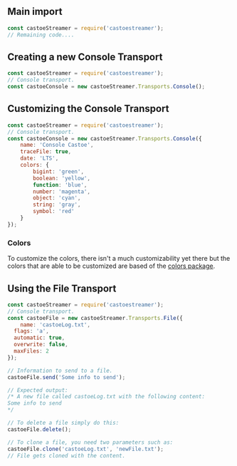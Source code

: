 ## Main import
```JavaScript
const castoeStreamer = require('castoestreamer');
// Remaining code....
```

## Creating a new Console Transport
```JavaScript
const castoeStreamer = require('castoestreamer');
// Console transport.
const castoeConsole = new castoeStreamer.Transports.Console();
```

## Customizing the Console Transport
```JavaScript
const castoeStreamer = require('castoestreamer');
// Console transport.
const castoeConsole = new castoeStreamer.Transports.Console({
	name: 'Console Castoe',
	traceFile: true,
	date: 'LTS',
	colors: {
		bigint: 'green',
		boolean: 'yellow',
		function: 'blue',
		number: 'magenta',
		object: 'cyan',
		string: 'gray',
		symbol: 'red'
	}
});
```

### Colors
To customize the colors, there isn't a much customizability yet there but the colors that are able to be customized are based of the [colors package](https://www.npmjs.com/package/colors#text-colors).

## Using the File Transport
```JavaScript
const castoeStreamer = require('castoestreamer');
// Console transport.
const castoeFile = new castoeStreamer.Transports.File({
	name: 'castoeLog.txt',
  flags: 'a',
  automatic: true,
  overwrite: false,
  maxFiles: 2
});

// Information to send to a file.
castoeFile.send('Some info to send');

// Expected output:
/* A new file called castoeLog.txt with the following content:
Some info to send
*/

// To delete a file simply do this:
castoeFile.delete();

// To clone a file, you need two parameters such as:
castoeFile.clone('castoeLog.txt', 'newFile.txt');
// File gets cloned with the content.
```